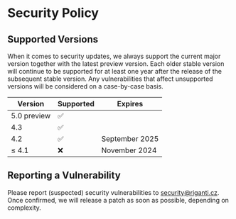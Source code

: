# Security Policy

## Supported Versions

When it comes to security updates, we always support the current major version together with the latest preview version.
Each older stable version will continue to be supported for at least one year after the release of the subsequent stable version.
Any vulnerabilities that affect unsupported versions will be considered on a case-by-case basis.

| Version     | Supported          | Expires         |
| ----------- | ------------------ | --------------- |
| 5.0 preview | :white_check_mark: |                 |
| 4.3         | :white_check_mark: |                 |
| 4.2         | :white_check_mark: | September 2025  |
| ≤ 4.1       | :x:                | November 2024   |

## Reporting a Vulnerability

Please report (suspected) security vulnerabilities to security@riganti.cz.
Once confirmed, we will release a patch as soon as possible, depending on complexity.
